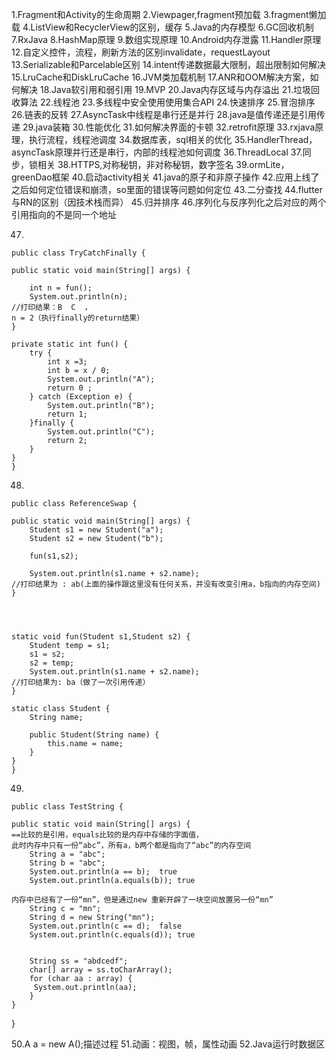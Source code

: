 1.Fragment和Activity的生命周期
2.Viewpager,fragment预加载
3.fragment懒加载
4.ListView和RecyclerView的区别，缓存
5.Java的内存模型
6.GC回收机制
7.RxJava
8.HashMap原理
9.数组实现原理
10.Android内存泄露
11.Handler原理
12.自定义控件，流程，刷新方法的区别invalidate，requestLayout
13.Serializable和Parcelable区别
14.intent传递数据最大限制，超出限制如何解决
15.LruCache和DiskLruCache
16.JVM类加载机制
17.ANR和OOM解决方案，如何解决
18.Java软引用和弱引用
19.MVP
20.Java内存区域与内存溢出
21.垃圾回收算法
22.线程池
23.多线程中安全使用使用集合API
24.快速排序
25.冒泡排序
26.链表的反转
27.AsyncTask中线程是串行还是并行
28.java是值传递还是引用传递
29.java装箱
30.性能优化
31.如何解决界面的卡顿
32.retrofit原理
33.rxjava原理，执行流程，线程池调度
34.数据库表，sql相关的优化
35.HandlerThread，asyncTask原理并行还是串行，内部的线程池如何调度
36.ThreadLocal
37.同步，锁相关
38.HTTPS,对称秘钥，非对称秘钥，数字签名
39.ormLite，greenDao框架
40.启动activity相关
41.java的原子和非原子操作
42.应用上线了之后如何定位错误和崩溃，so里面的错误等问题如何定位
43.二分查找
44.flutter与RN的区别（因技术栈而异）
45.归并排序
46.序列化与反序列化之后对应的两个引用指向的不是同一个地址

47.

    public class TryCatchFinally {

    public static void main(String[] args) {

        int n = fun();
        System.out.println(n);
    //打印结果：B  C  ，
    n = 2（执行finally的return结果）
    }

    private static int fun() {
        try {
            int x =3;
            int b = x / 0;
            System.out.println("A");
            return 0 ;
        } catch (Exception e) {
            System.out.println("B");
            return 1;
        }finally {
            System.out.println("C");
            return 2;
        }
    }
    }

  48.
    public class ReferenceSwap {

    public static void main(String[] args) {
        Student s1 = new Student("a");
        Student s2 = new Student("b");

        fun(s1,s2);

        System.out.println(s1.name + s2.name);  
    //打印结果为 : ab(上面的操作跟这里没有任何关系，并没有改变引用a，b指向的内存空间)
    }

    


    static void fun(Student s1,Student s2) {
        Student temp = s1;
        s1 = s2;
        s2 = temp;
        System.out.println(s1.name + s2.name);  
    //打印结果为: ba（做了一次引用传递）
    }

    static class Student {
        String name;

        public Student(String name) {
            this.name = name;
        }
    }
    }

49.

    public class TestString {

    public static void main(String[] args) {
    ==比较的是引用，equals比较的是内存中存储的字面值，
    此时内存中只有一份“abc”，所有a，b两个都是指向了“abc”的内存空间
        String a = "abc";
        String b = "abc";
        System.out.println(a == b);  true
        System.out.println(a.equals(b)); true

    内存中已经有了一份“mn”，但是通过new 重新开辟了一块空间放置另一份“mn”
        String c = "mn";
        String d = new String("mn");
        System.out.println(c == d);  false
        System.out.println(c.equals(d)); true


        String ss = "abdcedf";
        char[] array = ss.toCharArray();
        for (char aa : array) {
         System.out.println(aa);
        }
    }
}


50.A a = new A();描述过程
51.动画：视图，帧，属性动画
52.Java运行时数据区